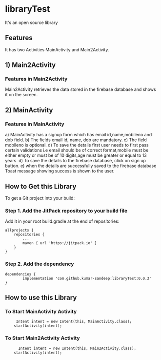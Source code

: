 # libraryTest

It's an open source library
## Features
It has two Activities MainActivity and Main2Activity.
## 1) Main2Activity 
### Features in Main2Activity
Main2Activity retrieves the data stored in the firebase database and shows it on the screen.

## 2) MainActivity
### Features in MainActivity
a) MainActivity has a signup form which has email id,name,mobileno and dob field.
b) The fields email id, name, dob are mandatory.
c) The field mobileno is optional.
d) To save the details first user needs to first pass certain validations i.e email should be of correct format,mobile must be either empty or must be of 10 digits,age must be greater or equal to 13 years.
d) To save the details to the firebase database, click on sign up button.
e) when the details are successfully saved to the firebase database Toast message showing success is shown to the user.

## How to Get this Library
To get a Git project into your build:

### Step 1. Add the JitPack repository to your build file
Add it in your root build.gradle at the end of repositories:

	allprojects {
		repositories {
			...
			maven { url 'https://jitpack.io' }
		}
	}
### Step 2. Add the dependency

	dependencies {
	        implementation 'com.github.kumar-sandeep:libraryTest:0.0.3'
	}
  
## How to use this Library
 ### To Start MainActivity Activity
         Intent intent = new Intent(this, MainActivity.class);
        startActivity(intent);
        
 ### To Start Main2Activity Activity
          Intent intent = new Intent(this, Main2Activity.class);
        startActivity(intent);
